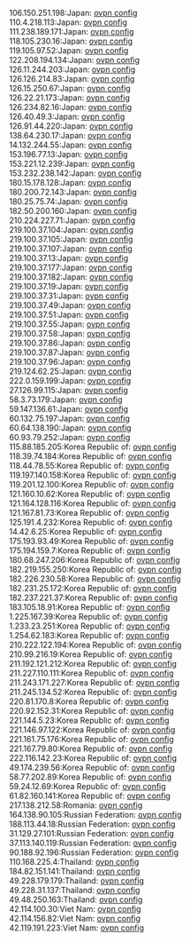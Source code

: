 106.150.251.198:Japan: [ovpn config](vpn/106_150_251_198.ovpn)  
110.4.218.113:Japan: [ovpn config](vpn/110_4_218_113.ovpn)  
111.238.189.171:Japan: [ovpn config](vpn/111_238_189_171.ovpn)  
118.105.230.16:Japan: [ovpn config](vpn/118_105_230_16.ovpn)  
119.105.97.52:Japan: [ovpn config](vpn/119_105_97_52.ovpn)  
122.208.194.134:Japan: [ovpn config](vpn/122_208_194_134.ovpn)  
126.11.244.203:Japan: [ovpn config](vpn/126_11_244_203.ovpn)  
126.126.214.83:Japan: [ovpn config](vpn/126_126_214_83.ovpn)  
126.15.250.67:Japan: [ovpn config](vpn/126_15_250_67.ovpn)  
126.22.21.173:Japan: [ovpn config](vpn/126_22_21_173.ovpn)  
126.234.82.16:Japan: [ovpn config](vpn/126_234_82_16.ovpn)  
126.40.49.3:Japan: [ovpn config](vpn/126_40_49_3.ovpn)  
126.91.44.220:Japan: [ovpn config](vpn/126_91_44_220.ovpn)  
138.64.230.17:Japan: [ovpn config](vpn/138_64_230_17.ovpn)  
14.132.244.55:Japan: [ovpn config](vpn/14_132_244_55.ovpn)  
153.196.77.13:Japan: [ovpn config](vpn/153_196_77_13.ovpn)  
153.221.12.239:Japan: [ovpn config](vpn/153_221_12_239.ovpn)  
153.232.238.142:Japan: [ovpn config](vpn/153_232_238_142.ovpn)  
180.15.178.128:Japan: [ovpn config](vpn/180_15_178_128.ovpn)  
180.200.72.143:Japan: [ovpn config](vpn/180_200_72_143.ovpn)  
180.25.75.74:Japan: [ovpn config](vpn/180_25_75_74.ovpn)  
182.50.200.160:Japan: [ovpn config](vpn/182_50_200_160.ovpn)  
210.224.227.71:Japan: [ovpn config](vpn/210_224_227_71.ovpn)  
219.100.37.104:Japan: [ovpn config](vpn/219_100_37_104.ovpn)  
219.100.37.105:Japan: [ovpn config](vpn/219_100_37_105.ovpn)  
219.100.37.107:Japan: [ovpn config](vpn/219_100_37_107.ovpn)  
219.100.37.13:Japan: [ovpn config](vpn/219_100_37_13.ovpn)  
219.100.37.177:Japan: [ovpn config](vpn/219_100_37_177.ovpn)  
219.100.37.182:Japan: [ovpn config](vpn/219_100_37_182.ovpn)  
219.100.37.19:Japan: [ovpn config](vpn/219_100_37_19.ovpn)  
219.100.37.31:Japan: [ovpn config](vpn/219_100_37_31.ovpn)  
219.100.37.49:Japan: [ovpn config](vpn/219_100_37_49.ovpn)  
219.100.37.51:Japan: [ovpn config](vpn/219_100_37_51.ovpn)  
219.100.37.55:Japan: [ovpn config](vpn/219_100_37_55.ovpn)  
219.100.37.58:Japan: [ovpn config](vpn/219_100_37_58.ovpn)  
219.100.37.86:Japan: [ovpn config](vpn/219_100_37_86.ovpn)  
219.100.37.87:Japan: [ovpn config](vpn/219_100_37_87.ovpn)  
219.100.37.96:Japan: [ovpn config](vpn/219_100_37_96.ovpn)  
219.124.62.25:Japan: [ovpn config](vpn/219_124_62_25.ovpn)  
222.0.159.199:Japan: [ovpn config](vpn/222_0_159_199.ovpn)  
27.126.99.115:Japan: [ovpn config](vpn/27_126_99_115.ovpn)  
58.3.73.179:Japan: [ovpn config](vpn/58_3_73_179.ovpn)  
59.147.136.61:Japan: [ovpn config](vpn/59_147_136_61.ovpn)  
60.132.75.197:Japan: [ovpn config](vpn/60_132_75_197.ovpn)  
60.64.138.190:Japan: [ovpn config](vpn/60_64_138_190.ovpn)  
60.93.79.252:Japan: [ovpn config](vpn/60_93_79_252.ovpn)  
115.88.185.205:Korea Republic of: [ovpn config](vpn/115_88_185_205.ovpn)  
118.39.74.184:Korea Republic of: [ovpn config](vpn/118_39_74_184.ovpn)  
118.44.78.55:Korea Republic of: [ovpn config](vpn/118_44_78_55.ovpn)  
119.197.140.158:Korea Republic of: [ovpn config](vpn/119_197_140_158.ovpn)  
119.201.12.100:Korea Republic of: [ovpn config](vpn/119_201_12_100.ovpn)  
121.160.10.62:Korea Republic of: [ovpn config](vpn/121_160_10_62.ovpn)  
121.164.128.116:Korea Republic of: [ovpn config](vpn/121_164_128_116.ovpn)  
121.167.81.73:Korea Republic of: [ovpn config](vpn/121_167_81_73.ovpn)  
125.191.4.232:Korea Republic of: [ovpn config](vpn/125_191_4_232.ovpn)  
14.42.6.25:Korea Republic of: [ovpn config](vpn/14_42_6_25.ovpn)  
175.193.93.49:Korea Republic of: [ovpn config](vpn/175_193_93_49.ovpn)  
175.194.159.7:Korea Republic of: [ovpn config](vpn/175_194_159_7.ovpn)  
180.68.247.206:Korea Republic of: [ovpn config](vpn/180_68_247_206.ovpn)  
182.219.155.250:Korea Republic of: [ovpn config](vpn/182_219_155_250.ovpn)  
182.226.230.58:Korea Republic of: [ovpn config](vpn/182_226_230_58.ovpn)  
182.231.25.172:Korea Republic of: [ovpn config](vpn/182_231_25_172.ovpn)  
182.237.221.37:Korea Republic of: [ovpn config](vpn/182_237_221_37.ovpn)  
183.105.18.91:Korea Republic of: [ovpn config](vpn/183_105_18_91.ovpn)  
1.225.167.39:Korea Republic of: [ovpn config](vpn/1_225_167_39.ovpn)  
1.233.23.251:Korea Republic of: [ovpn config](vpn/1_233_23_251.ovpn)  
1.254.62.183:Korea Republic of: [ovpn config](vpn/1_254_62_183.ovpn)  
210.222.122.194:Korea Republic of: [ovpn config](vpn/210_222_122_194.ovpn)  
210.99.216.19:Korea Republic of: [ovpn config](vpn/210_99_216_19.ovpn)  
211.192.121.212:Korea Republic of: [ovpn config](vpn/211_192_121_212.ovpn)  
211.227.110.111:Korea Republic of: [ovpn config](vpn/211_227_110_111.ovpn)  
211.243.171.227:Korea Republic of: [ovpn config](vpn/211_243_171_227.ovpn)  
211.245.134.52:Korea Republic of: [ovpn config](vpn/211_245_134_52.ovpn)  
220.81.170.8:Korea Republic of: [ovpn config](vpn/220_81_170_8.ovpn)  
220.92.152.31:Korea Republic of: [ovpn config](vpn/220_92_152_31.ovpn)  
221.144.5.23:Korea Republic of: [ovpn config](vpn/221_144_5_23.ovpn)  
221.146.97.122:Korea Republic of: [ovpn config](vpn/221_146_97_122.ovpn)  
221.161.75.176:Korea Republic of: [ovpn config](vpn/221_161_75_176.ovpn)  
221.167.79.80:Korea Republic of: [ovpn config](vpn/221_167_79_80.ovpn)  
222.116.142.23:Korea Republic of: [ovpn config](vpn/222_116_142_23.ovpn)  
49.174.239.56:Korea Republic of: [ovpn config](vpn/49_174_239_56.ovpn)  
58.77.202.89:Korea Republic of: [ovpn config](vpn/58_77_202_89.ovpn)  
59.24.12.69:Korea Republic of: [ovpn config](vpn/59_24_12_69.ovpn)  
61.82.160.141:Korea Republic of: [ovpn config](vpn/61_82_160_141.ovpn)  
217.138.212.58:Romania: [ovpn config](vpn/217_138_212_58.ovpn)  
164.138.90.105:Russian Federation: [ovpn config](vpn/164_138_90_105.ovpn)  
188.113.44.18:Russian Federation: [ovpn config](vpn/188_113_44_18.ovpn)  
31.129.27.101:Russian Federation: [ovpn config](vpn/31_129_27_101.ovpn)  
37.113.140.119:Russian Federation: [ovpn config](vpn/37_113_140_119.ovpn)  
90.188.92.196:Russian Federation: [ovpn config](vpn/90_188_92_196.ovpn)  
110.168.225.4:Thailand: [ovpn config](vpn/110_168_225_4.ovpn)  
184.82.151.141:Thailand: [ovpn config](vpn/184_82_151_141.ovpn)  
49.228.179.179:Thailand: [ovpn config](vpn/49_228_179_179.ovpn)  
49.228.31.137:Thailand: [ovpn config](vpn/49_228_31_137.ovpn)  
49.48.250.163:Thailand: [ovpn config](vpn/49_48_250_163.ovpn)  
42.114.100.30:Viet Nam: [ovpn config](vpn/42_114_100_30.ovpn)  
42.114.156.82:Viet Nam: [ovpn config](vpn/42_114_156_82.ovpn)  
42.119.191.223:Viet Nam: [ovpn config](vpn/42_119_191_223.ovpn)  
